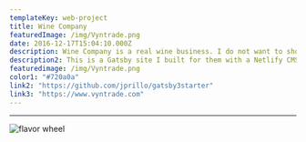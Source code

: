 ```yaml
---
templateKey: web-project
title: Wine Company
featuredImage: /img/Vyntrade.png
date: 2016-12-17T15:04:10.000Z
description: Wine Company is a real wine business. I do not want to show up on thier front page so I am going to leave thier name out of the copy. 
description2: This is a Gatsby site I built for them with a Netlify CMS. It launch in it's current form in 2022 and has performed great. 
featuredimage: /img/Vyntrade.png
color1: "#720a0a"
link2: "https://github.com/jprillo/gatsby3starter"
link3: "https://www.vyntrade.com"
---
```


---

![flavor wheel](/img/Vyntrade.png)

